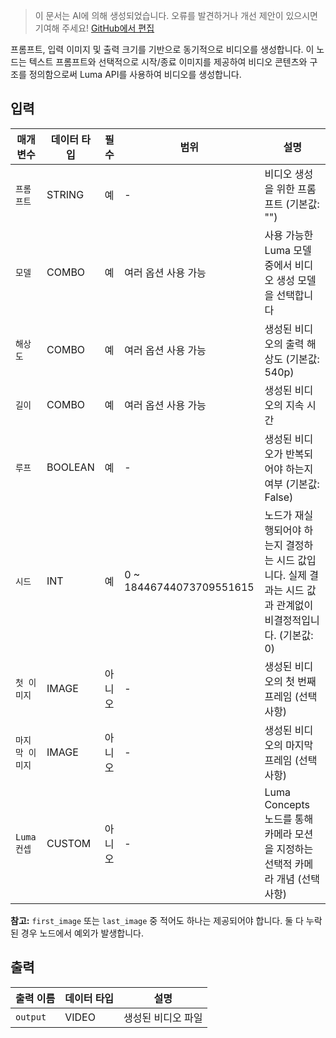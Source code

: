 > 이 문서는 AI에 의해 생성되었습니다. 오류를 발견하거나 개선 제안이 있으시면 기여해 주세요! [GitHub에서 편집](https://github.com/Comfy-Org/embedded-docs/blob/main/comfyui_embedded_docs/docs/LumaImageToVideoNode/ko.md)

프롬프트, 입력 이미지 및 출력 크기를 기반으로 동기적으로 비디오를 생성합니다. 이 노드는 텍스트 프롬프트와 선택적으로 시작/종료 이미지를 제공하여 비디오 콘텐츠와 구조를 정의함으로써 Luma API를 사용하여 비디오를 생성합니다.

## 입력

| 매개변수 | 데이터 타입 | 필수 | 범위 | 설명 |
|-----------|-----------|----------|-------|-------------|
| `프롬프트` | STRING | 예 | - | 비디오 생성을 위한 프롬프트 (기본값: "") |
| `모델` | COMBO | 예 | 여러 옵션 사용 가능 | 사용 가능한 Luma 모델 중에서 비디오 생성 모델을 선택합니다 |
| `해상도` | COMBO | 예 | 여러 옵션 사용 가능 | 생성된 비디오의 출력 해상도 (기본값: 540p) |
| `길이` | COMBO | 예 | 여러 옵션 사용 가능 | 생성된 비디오의 지속 시간 |
| `루프` | BOOLEAN | 예 | - | 생성된 비디오가 반복되어야 하는지 여부 (기본값: False) |
| `시드` | INT | 예 | 0 ~ 18446744073709551615 | 노드가 재실행되어야 하는지 결정하는 시드 값입니다. 실제 결과는 시드 값과 관계없이 비결정적입니다. (기본값: 0) |
| `첫 이미지` | IMAGE | 아니오 | - | 생성된 비디오의 첫 번째 프레임 (선택 사항) |
| `마지막 이미지` | IMAGE | 아니오 | - | 생성된 비디오의 마지막 프레임 (선택 사항) |
| `Luma 컨셉` | CUSTOM | 아니오 | - | Luma Concepts 노드를 통해 카메라 모션을 지정하는 선택적 카메라 개념 (선택 사항) |

**참고:** `first_image` 또는 `last_image` 중 적어도 하나는 제공되어야 합니다. 둘 다 누락된 경우 노드에서 예외가 발생합니다.

## 출력

| 출력 이름 | 데이터 타입 | 설명 |
|-------------|-----------|-------------|
| `output` | VIDEO | 생성된 비디오 파일 |
